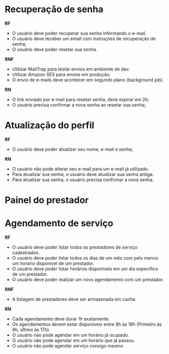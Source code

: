 # Recuperação de senha

**RF**

- O usuário deve poder recuperar sua senha informando o e-mail.
- O usuário deve receber um email com instruções de recuperação de senha;
- O usuário deve poder resetar sua senha.

**RNF**

- Utilizar MailTrap para testar envios em ambiente de dev.
- Utilizar Amazon SES para envios em produção.
- O envio de e-mails deve acontecer em segundo plano (background job).

**RN**

- O link enviado por e-mail para resetar senha, deve expirar em 2h;
- O usuário precisa confirmar a nova senha ao resetar sua senha;

# Atualização do perfil


**RF**

- O usuário deve poder atualizar seu nome, e-mail e senha;

**RN**

- O usuário não pode alterar seu e-mail para um e-mail já utilizado.
- Para atualizar sua senha, o usuário deve atualizar sua senha antiga.
- Para atualizar sua senha, o usuário precisa confirmar a nova senha.


# Painel do prestador



# Agendamento de serviço

**RF**

- O usuário deve poder listar todos os prestadores de serviço cadastrados.
- O usuário deve poder listar todos os dias de um mês com pelo menos um horário disponível de um prestador.
- O usuário deve poder listar horários disponíveis em um dia específico de um prestador.
- O usuário deve poder realizar um novo agendamento com um prestador.

**RNF**

- A listagem de prestadores deve ser armazenada em cache.

**RN**

- Cada agendamento deve durar 1h exatamente.
- Os agendamentos devem estar disponíveis entre 8h às 18h (Primeiro às 8h, último às 17h).
- O usuário não pode agendar em um horário já ocupado.
- O usuário não pode agendar em um horário que já passou.
- O usuário não pode agendar serviço consigo mesmo.
